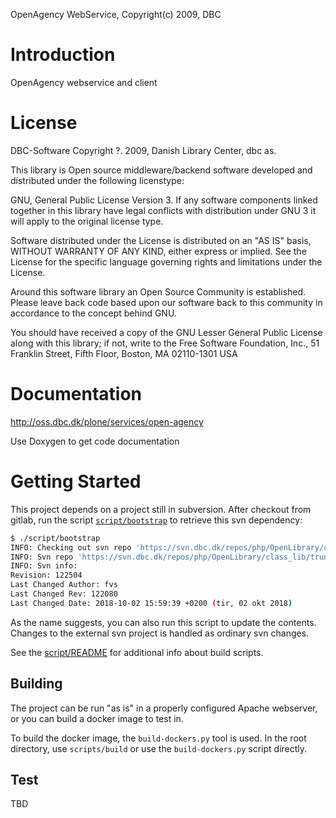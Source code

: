 OpenAgency WebService, Copyright(c) 2009, DBC

# Introduction

OpenAgency webservice and client


# License

DBC-Software Copyright ?. 2009, Danish Library Center, dbc as.

This library is Open source middleware/backend software developed and distributed
under the following licenstype:

GNU, General Public License Version 3. If any software components linked
together in this library have legal conflicts with distribution under GNU 3 it
will apply to the original license type.

Software distributed under the License is distributed on an "AS IS" basis,
WITHOUT WARRANTY OF ANY KIND, either express or implied. See the License
for the specific language governing rights and limitations under the
License.

Around this software library an Open Source Community is established. Please
leave back code based upon our software back to this community in accordance to
the concept behind GNU.

You should have received a copy of the GNU Lesser General Public
License along with this library; if not, write to the Free Software
Foundation, Inc., 51 Franklin Street, Fifth Floor, Boston, MA  02110-1301  USA


# Documentation
http://oss.dbc.dk/plone/services/open-agency

Use Doxygen to get code documentation


# Getting Started

This project depends on a project still in subversion. After checkout from gitlab, 
run the script [`script/bootstrap`](script/bootstrap)
to retrieve this svn dependency:
```bash
$ ./script/bootstrap 
INFO: Checking out svn repo 'https://svn.dbc.dk/repos/php/OpenLibrary/class_lib/trunk' into directory './src/OLS_class_lib'
INFO: Svn repo 'https://svn.dbc.dk/repos/php/OpenLibrary/class_lib/trunk' checked out into directory './src/OLS_class_lib'
INFO: Svn info:
Revision: 122504
Last Changed Author: fvs
Last Changed Rev: 122080
Last Changed Date: 2018-10-02 15:59:39 +0200 (tir, 02 okt 2018)
```

As the name suggests, you can also run this script to update the contents. Changes to the external svn project is handled
as ordinary svn changes.

See the [script/README](script/README.md) for additional info about build scripts.

## Building

The project can be run "as is" in a properly configured Apache webserver, or you can build a docker image to test in.

To build the docker image, the `build-dockers.py` tool is used. 
In the root directory, use `scripts/build` or use the `build-dockers.py` script directly. 

## Test

TBD